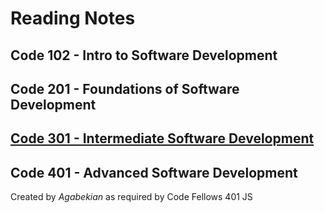 

# Reading Notes
## Code 102 - Intro to Software Development
## Code 201 - Foundations of Software Development
## [Code 301 - Intermediate Software Development](js_301/TOC.md)
## Code 401 - Advanced Software Development

Created by *Agabekian* as required by Code Fellows 401 JS
